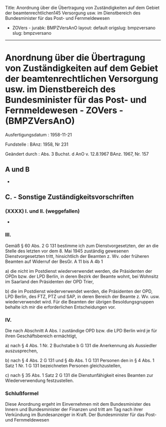 Title: Anordnung über die Übertragung von Zuständigkeiten auf dem Gebiet der beamtenrechtlichen145
  Versorgung usw. im Dienstbereich des Bundesminister für das Post- und Fernmeldewesen
  - ZOVers -
jurabk: BMPZVersAnO
layout: default
origslug: bmpzversano
slug: bmpzversano

---

# Anordnung über die Übertragung von Zuständigkeiten auf dem Gebiet der beamtenrechtlichen Versorgung usw. im Dienstbereich des Bundesminister für das Post- und Fernmeldewesen - ZOVers - (BMPZVersAnO)

Ausfertigungsdatum
:   1958-11-21

Fundstelle
:   BAnz: 1958, Nr 231

Geändert durch
:   Abs. 3 Buchst. d AnO v. 12.8.1967 BAnz. 1967, Nr. 157


## A und B

-


## C. - Sonstige Zuständigkeitsvorschriften



### (XXXX) I. und II. (weggefallen)

-


### III.

Gemäß § 60 Abs. 2 G 131 bestimme ich zum Dienstvorgesetzten, der an
die Stelle des letzten vor dem 8. Mai 1945 zuständig gewesenen
Dienstvorgesetzten tritt, hinsichtlich der Beamten z. Wv. oder
früheren Beamten auf Widerruf der BesGr. A 11 bis A 4b 1

a)  die nicht im Postdienst wiederverwendet werden, die Präsidenten der
    OPDn bzw. der LPD Berlin, in deren Bezirk der Beamte wohnt, bei
    Wohnsitz im Saarland den Präsidenten der OPD Trier,


b)  die im Postdienst wiederverwendet werden, die Präsidenten der OPD, LPD
    Berlin, des FTZ, PTZ und SAP, in deren Bereich der Beamte z. Wv. usw.
    wiederverwendet wird. Für die Beamten der übrigen Besoldungsgruppen
    behalte ich mir die erforderlichen Entscheidungen vor.





### IV.

Die nach Abschnitt A Abs. I zuständige OPD bzw. die LPD Berlin wird je
für ihren Geschäftsbereich ermächtigt,

a)  nach § 4 Abs. 1 Nr. 2 Buchstabe b G 131 die Anerkennung als Aussiedler
    auszusprechen,


b)  nach § 4 Abs. 2 G 131 und § 4b Abs. 1 G 131 Personen den in § 4 Abs. 1
    Satz 1 Nr. 1 G 131 bezeichneten Personen gleichzustellen,


c)  nach § 35 Abs. 1 Satz 2 G 131 die Dienstunfähigkeit eines Beamten zur
    Wiederverwendung festzustellen.





### Schlußformel

Diese Anordnung ergeht im Einvernehmen mit dem Bundesminister des
Innern und Bundesminister der Finanzen und tritt am Tag nach ihrer
Verkündung im Bundesanzeiger in Kraft.
Der Bundesminister für das Post- und Fernmeldewesen


